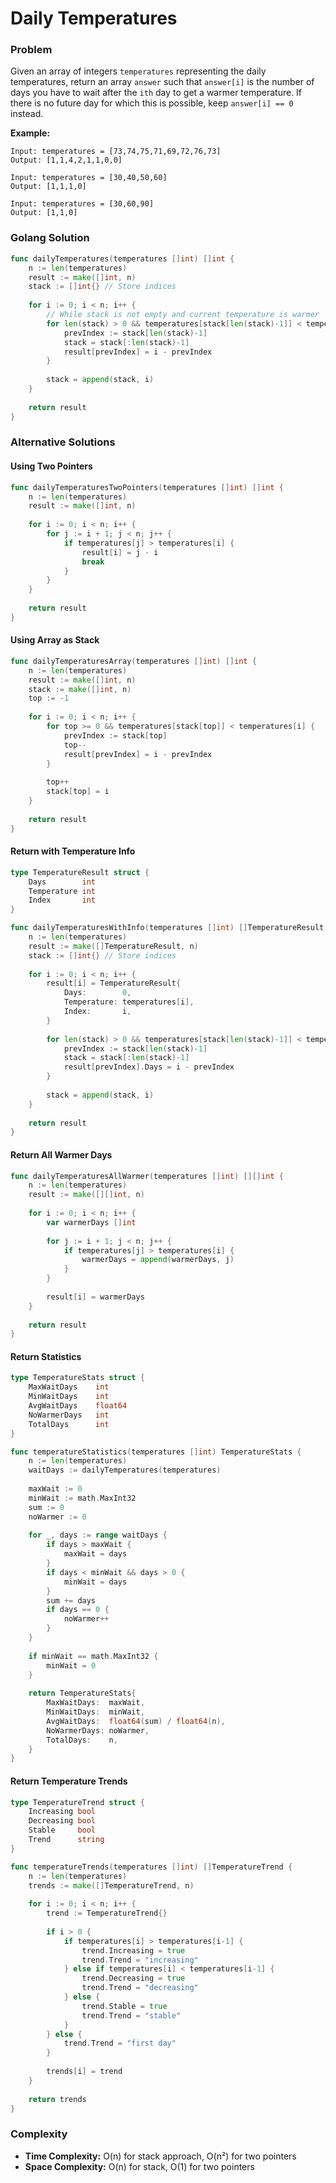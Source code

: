 # Daily Temperatures

### Problem
Given an array of integers `temperatures` representing the daily temperatures, return an array `answer` such that `answer[i]` is the number of days you have to wait after the `ith` day to get a warmer temperature. If there is no future day for which this is possible, keep `answer[i] == 0` instead.

**Example:**
```
Input: temperatures = [73,74,75,71,69,72,76,73]
Output: [1,1,4,2,1,1,0,0]

Input: temperatures = [30,40,50,60]
Output: [1,1,1,0]

Input: temperatures = [30,60,90]
Output: [1,1,0]
```

### Golang Solution

```go
func dailyTemperatures(temperatures []int) []int {
    n := len(temperatures)
    result := make([]int, n)
    stack := []int{} // Store indices
    
    for i := 0; i < n; i++ {
        // While stack is not empty and current temperature is warmer
        for len(stack) > 0 && temperatures[stack[len(stack)-1]] < temperatures[i] {
            prevIndex := stack[len(stack)-1]
            stack = stack[:len(stack)-1]
            result[prevIndex] = i - prevIndex
        }
        
        stack = append(stack, i)
    }
    
    return result
}
```

### Alternative Solutions

#### **Using Two Pointers**
```go
func dailyTemperaturesTwoPointers(temperatures []int) []int {
    n := len(temperatures)
    result := make([]int, n)
    
    for i := 0; i < n; i++ {
        for j := i + 1; j < n; j++ {
            if temperatures[j] > temperatures[i] {
                result[i] = j - i
                break
            }
        }
    }
    
    return result
}
```

#### **Using Array as Stack**
```go
func dailyTemperaturesArray(temperatures []int) []int {
    n := len(temperatures)
    result := make([]int, n)
    stack := make([]int, n)
    top := -1
    
    for i := 0; i < n; i++ {
        for top >= 0 && temperatures[stack[top]] < temperatures[i] {
            prevIndex := stack[top]
            top--
            result[prevIndex] = i - prevIndex
        }
        
        top++
        stack[top] = i
    }
    
    return result
}
```

#### **Return with Temperature Info**
```go
type TemperatureResult struct {
    Days        int
    Temperature int
    Index       int
}

func dailyTemperaturesWithInfo(temperatures []int) []TemperatureResult {
    n := len(temperatures)
    result := make([]TemperatureResult, n)
    stack := []int{} // Store indices
    
    for i := 0; i < n; i++ {
        result[i] = TemperatureResult{
            Days:        0,
            Temperature: temperatures[i],
            Index:       i,
        }
        
        for len(stack) > 0 && temperatures[stack[len(stack)-1]] < temperatures[i] {
            prevIndex := stack[len(stack)-1]
            stack = stack[:len(stack)-1]
            result[prevIndex].Days = i - prevIndex
        }
        
        stack = append(stack, i)
    }
    
    return result
}
```

#### **Return All Warmer Days**
```go
func dailyTemperaturesAllWarmer(temperatures []int) [][]int {
    n := len(temperatures)
    result := make([][]int, n)
    
    for i := 0; i < n; i++ {
        var warmerDays []int
        
        for j := i + 1; j < n; j++ {
            if temperatures[j] > temperatures[i] {
                warmerDays = append(warmerDays, j)
            }
        }
        
        result[i] = warmerDays
    }
    
    return result
}
```

#### **Return Statistics**
```go
type TemperatureStats struct {
    MaxWaitDays    int
    MinWaitDays    int
    AvgWaitDays    float64
    NoWarmerDays   int
    TotalDays      int
}

func temperatureStatistics(temperatures []int) TemperatureStats {
    n := len(temperatures)
    waitDays := dailyTemperatures(temperatures)
    
    maxWait := 0
    minWait := math.MaxInt32
    sum := 0
    noWarmer := 0
    
    for _, days := range waitDays {
        if days > maxWait {
            maxWait = days
        }
        if days < minWait && days > 0 {
            minWait = days
        }
        sum += days
        if days == 0 {
            noWarmer++
        }
    }
    
    if minWait == math.MaxInt32 {
        minWait = 0
    }
    
    return TemperatureStats{
        MaxWaitDays:  maxWait,
        MinWaitDays:  minWait,
        AvgWaitDays:  float64(sum) / float64(n),
        NoWarmerDays: noWarmer,
        TotalDays:    n,
    }
}
```

#### **Return Temperature Trends**
```go
type TemperatureTrend struct {
    Increasing bool
    Decreasing bool
    Stable     bool
    Trend      string
}

func temperatureTrends(temperatures []int) []TemperatureTrend {
    n := len(temperatures)
    trends := make([]TemperatureTrend, n)
    
    for i := 0; i < n; i++ {
        trend := TemperatureTrend{}
        
        if i > 0 {
            if temperatures[i] > temperatures[i-1] {
                trend.Increasing = true
                trend.Trend = "increasing"
            } else if temperatures[i] < temperatures[i-1] {
                trend.Decreasing = true
                trend.Trend = "decreasing"
            } else {
                trend.Stable = true
                trend.Trend = "stable"
            }
        } else {
            trend.Trend = "first day"
        }
        
        trends[i] = trend
    }
    
    return trends
}
```

### Complexity
- **Time Complexity:** O(n) for stack approach, O(n²) for two pointers
- **Space Complexity:** O(n) for stack, O(1) for two pointers